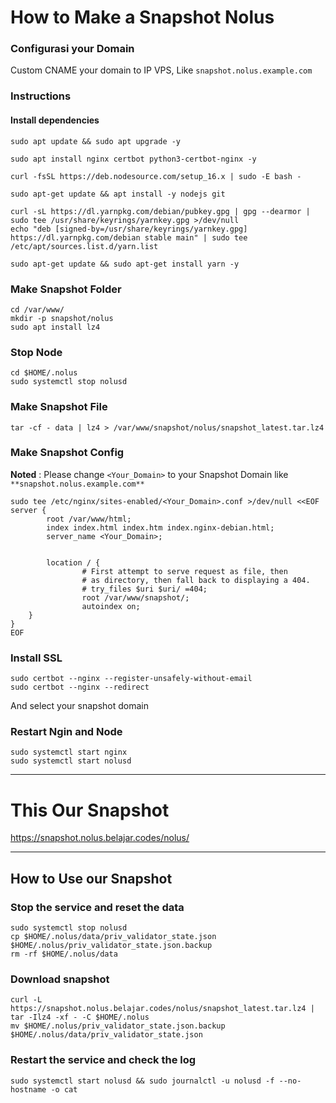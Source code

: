 # How to Make a Snapshot Nolus

### Configurasi your Domain
Custom CNAME your domain to IP VPS, Like `snapshot.nolus.example.com`

### Instructions
#### Install dependencies
```
sudo apt update && sudo apt upgrade -y
```

```
sudo apt install nginx certbot python3-certbot-nginx -y
```

```
curl -fsSL https://deb.nodesource.com/setup_16.x | sudo -E bash -
```

```
sudo apt-get update && apt install -y nodejs git
```

```
curl -sL https://dl.yarnpkg.com/debian/pubkey.gpg | gpg --dearmor | sudo tee /usr/share/keyrings/yarnkey.gpg >/dev/null
echo "deb [signed-by=/usr/share/keyrings/yarnkey.gpg] https://dl.yarnpkg.com/debian stable main" | sudo tee /etc/apt/sources.list.d/yarn.list
```

```
sudo apt-get update && sudo apt-get install yarn -y
```

### Make Snapshot Folder
```
cd /var/www/
mkdir -p snapshot/nolus
sudo apt install lz4
```

### Stop Node
```
cd $HOME/.nolus
sudo systemctl stop nolusd
```

### Make Snapshot File
```
tar -cf - data | lz4 > /var/www/snapshot/nolus/snapshot_latest.tar.lz4
```

### Make Snapshot Config
**Noted** : Please change `<Your_Domain>` to your Snapshot Domain like `**snapshot.nolus.example.com**`
```
sudo tee /etc/nginx/sites-enabled/<Your_Domain>.conf >/dev/null <<EOF
server {
        root /var/www/html;
        index index.html index.htm index.nginx-debian.html;
        server_name <Your_Domain>; 


        location / {
                # First attempt to serve request as file, then
                # as directory, then fall back to displaying a 404.
                # try_files $uri $uri/ =404;
                root /var/www/snapshot/;
                autoindex on;
    }
}
EOF
```

### Install SSL
```
sudo certbot --nginx --register-unsafely-without-email
sudo certbot --nginx --redirect
```
And select your snapshot domain
        
### Restart Ngin and Node
```
sudo systemctl start nginx
sudo systemctl start nolusd
```
______________________________
# This Our Snapshot
https://snapshot.nolus.belajar.codes/nolus/

______________________________
        
## How to Use our Snapshot
### Stop the service and reset the data
```
sudo systemctl stop nolusd
cp $HOME/.nolus/data/priv_validator_state.json $HOME/.nolus/priv_validator_state.json.backup
rm -rf $HOME/.nolus/data
```
### Download snapshot
```
curl -L https://snapshot.nolus.belajar.codes/nolus/snapshot_latest.tar.lz4 | tar -Ilz4 -xf - -C $HOME/.nolus
mv $HOME/.nolus/priv_validator_state.json.backup $HOME/.nolus/data/priv_validator_state.json
```

### Restart the service and check the log
```
sudo systemctl start nolusd && sudo journalctl -u nolusd -f --no-hostname -o cat
```
